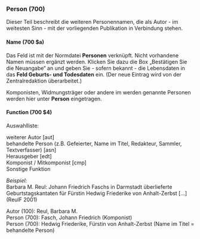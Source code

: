 ### Person (700)
Dieser Teil beschreibt die weiteren Personennamen, die als Autor - im weitesten Sinn - mit der vorliegenden Publikation in Verbindung stehen. 
#### **Name (700 $a)**

Das Feld ist mit der Normdatei **Personen** verknüpft. Nicht vorhandene Namen müssen ergänzt werden. Klicken Sie dazu die Box „Bestätigen Sie die Neuangabe“ an und geben Sie - sofern bekannt - die Lebensdaten in das **Feld Geburts- und Todesdaten** ein. (Der neue Eintrag wird von der Zentralredaktion&nbsp;überarbeitet.)

Komponisten, Widmungsträger oder andere im werden genannte Personen werden hier unter **Person** eingetragen.

  

#### **Function (700 $4)**
Auswahlliste:  

weiterer Autor [aut]  
behandelte Person (z.B. Gefeierter, Name im Titel, Redakteur, Sammler, Textverfasser) [asn]  
 Herausgeber [edt]  
Komponist / Mitkomponist [cmp]  
Sonstige Funktion

_Beispiel:_  
Barbara M. Reul: Johann Friedrich Faschs in Darmstadt überlieferte Geburtstagskantaten für Fürstin Hedwig Friederike von Anhalt-Zerbst [...] (ReulF 2001)

Autor (100): Reul, Barbara M.  
Person (700): Fasch, Johann Friedrich (Komponist)  
Person (700): Hedwig Friederike, Fürstin von Anhalt-Zerbst (Name im Titel = behandelte Person)